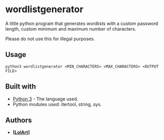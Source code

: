 # wordlistgenerator
A little python program that generates wordlists with a custom password length, custom minimum and maximum number of characters.

Please do not use this for illegal purposes.

## Usage
```
python3 wordlistgenerator <MIN_CHARACTERS> <MAX_CHARACTERS> <OUTPUT FILE>
```
## Built with
* [Python 3](https://www.python.org/downloads/) - The language used.
* Python modules used: itertool, string, sys.

## Authors
* **[[LolArt](https://github.com/LilArt)]**
